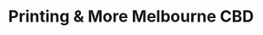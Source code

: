 ---
title: "Printing & More Melbourne CBD"
url: /melbourne/printing-und-more-melbourne-cbd/
shop: Kopieren
---